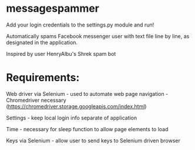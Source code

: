 # messagespammer

Add your login credentials to the settings.py module and run!

Automatically spams Facebook messenger user with text file line by line, as designated in the application.

Inspired by user HenryAlbu's Shrek spam bot


# Requirements:

Web driver via Selenium - used to automate web page navigation
   -Chromedriver necessary (https://chromedriver.storage.googleapis.com/index.html)

Settings - keep local login info separate of application

Time - necessary for sleep function to allow page elements to load

Keys via Selenium - allow user to send keys to Selenium driven browser
